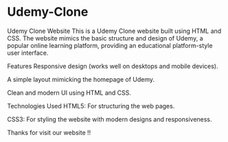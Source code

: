 # Udemy-Clone

Udemy Clone Website
This is a Udemy Clone website built using HTML and CSS. The website mimics the basic structure and design of Udemy, a popular online learning platform, providing  an educational platform-style user interface.

Features
Responsive design (works well on desktops and mobile devices).

A simple layout mimicking the homepage of Udemy.

Clean and modern UI using HTML and CSS.

Technologies Used
HTML5: For structuring the web pages.

CSS3: For styling the website with modern designs and responsiveness.

Thanks for visit our website !!
